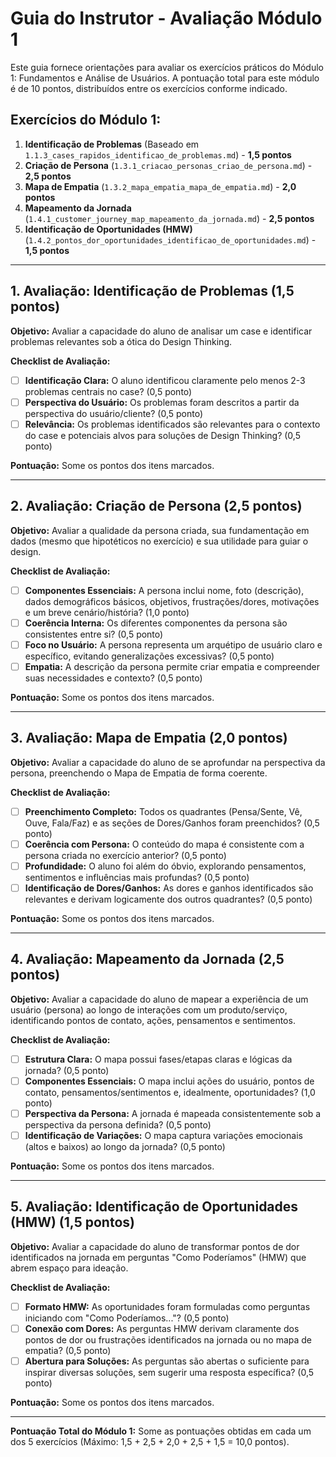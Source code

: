 # Guia do Instrutor - Avaliação Módulo 1

Este guia fornece orientações para avaliar os exercícios práticos do Módulo 1: Fundamentos e Análise de Usuários. A pontuação total para este módulo é de 10 pontos, distribuídos entre os exercícios conforme indicado.

## Exercícios do Módulo 1:

1.  **Identificação de Problemas** (Baseado em `1.1.3_cases_rapidos_identificao_de_problemas.md`) - **1,5 pontos**
2.  **Criação de Persona** (`1.3.1_criacao_personas_criao_de_persona.md`) - **2,5 pontos**
3.  **Mapa de Empatia** (`1.3.2_mapa_empatia_mapa_de_empatia.md`) - **2,0 pontos**
4.  **Mapeamento da Jornada** (`1.4.1_customer_journey_map_mapeamento_da_jornada.md`) - **2,5 pontos**
5.  **Identificação de Oportunidades (HMW)** (`1.4.2_pontos_dor_oportunidades_identificao_de_oportunidades.md`) - **1,5 pontos**

---

## 1. Avaliação: Identificação de Problemas (1,5 pontos)

**Objetivo:** Avaliar a capacidade do aluno de analisar um case e identificar problemas relevantes sob a ótica do Design Thinking.

**Checklist de Avaliação:**

*   [ ] **Identificação Clara:** O aluno identificou claramente pelo menos 2-3 problemas centrais no case? (0,5 ponto)
*   [ ] **Perspectiva do Usuário:** Os problemas foram descritos a partir da perspectiva do usuário/cliente? (0,5 ponto)
*   [ ] **Relevância:** Os problemas identificados são relevantes para o contexto do case e potenciais alvos para soluções de Design Thinking? (0,5 ponto)

**Pontuação:** Some os pontos dos itens marcados.

---

## 2. Avaliação: Criação de Persona (2,5 pontos)

**Objetivo:** Avaliar a qualidade da persona criada, sua fundamentação em dados (mesmo que hipotéticos no exercício) e sua utilidade para guiar o design.

**Checklist de Avaliação:**

*   [ ] **Componentes Essenciais:** A persona inclui nome, foto (descrição), dados demográficos básicos, objetivos, frustrações/dores, motivações e um breve cenário/história? (1,0 ponto)
*   [ ] **Coerência Interna:** Os diferentes componentes da persona são consistentes entre si? (0,5 ponto)
*   [ ] **Foco no Usuário:** A persona representa um arquétipo de usuário claro e específico, evitando generalizações excessivas? (0,5 ponto)
*   [ ] **Empatia:** A descrição da persona permite criar empatia e compreender suas necessidades e contexto? (0,5 ponto)

**Pontuação:** Some os pontos dos itens marcados.

---

## 3. Avaliação: Mapa de Empatia (2,0 pontos)

**Objetivo:** Avaliar a capacidade do aluno de se aprofundar na perspectiva da persona, preenchendo o Mapa de Empatia de forma coerente.

**Checklist de Avaliação:**

*   [ ] **Preenchimento Completo:** Todos os quadrantes (Pensa/Sente, Vê, Ouve, Fala/Faz) e as seções de Dores/Ganhos foram preenchidos? (0,5 ponto)
*   [ ] **Coerência com Persona:** O conteúdo do mapa é consistente com a persona criada no exercício anterior? (0,5 ponto)
*   [ ] **Profundidade:** O aluno foi além do óbvio, explorando pensamentos, sentimentos e influências mais profundas? (0,5 ponto)
*   [ ] **Identificação de Dores/Ganhos:** As dores e ganhos identificados são relevantes e derivam logicamente dos outros quadrantes? (0,5 ponto)

**Pontuação:** Some os pontos dos itens marcados.

---

## 4. Avaliação: Mapeamento da Jornada (2,5 pontos)

**Objetivo:** Avaliar a capacidade do aluno de mapear a experiência de um usuário (persona) ao longo de interações com um produto/serviço, identificando pontos de contato, ações, pensamentos e sentimentos.

**Checklist de Avaliação:**

*   [ ] **Estrutura Clara:** O mapa possui fases/etapas claras e lógicas da jornada? (0,5 ponto)
*   [ ] **Componentes Essenciais:** O mapa inclui ações do usuário, pontos de contato, pensamentos/sentimentos e, idealmente, oportunidades? (1,0 ponto)
*   [ ] **Perspectiva da Persona:** A jornada é mapeada consistentemente sob a perspectiva da persona definida? (0,5 ponto)
*   [ ] **Identificação de Variações:** O mapa captura variações emocionais (altos e baixos) ao longo da jornada? (0,5 ponto)

**Pontuação:** Some os pontos dos itens marcados.

---

## 5. Avaliação: Identificação de Oportunidades (HMW) (1,5 pontos)

**Objetivo:** Avaliar a capacidade do aluno de transformar pontos de dor identificados na jornada em perguntas "Como Poderíamos" (HMW) que abrem espaço para ideação.

**Checklist de Avaliação:**

*   [ ] **Formato HMW:** As oportunidades foram formuladas como perguntas iniciando com "Como Poderíamos..."? (0,5 ponto)
*   [ ] **Conexão com Dores:** As perguntas HMW derivam claramente dos pontos de dor ou frustrações identificados na jornada ou no mapa de empatia? (0,5 ponto)
*   [ ] **Abertura para Soluções:** As perguntas são abertas o suficiente para inspirar diversas soluções, sem sugerir uma resposta específica? (0,5 ponto)

**Pontuação:** Some os pontos dos itens marcados.

---

**Pontuação Total do Módulo 1:** Some as pontuações obtidas em cada um dos 5 exercícios (Máximo: 1,5 + 2,5 + 2,0 + 2,5 + 1,5 = 10,0 pontos).

